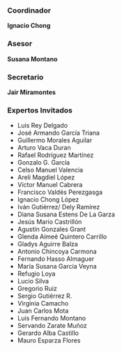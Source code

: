 
<div class="row"><div class="col-md-6" markdown="1">

### Coordinador

**Ignacio Chong**

### Asesor

**Susana Montano**

### Secretario

**Jair Miramontes**


</div><div class="col-md-6" markdown="1">

### Expertos Invitados

* Luis Rey Delgado
* José Armando García Triana
* Guillermo Morales Aguilar
* Arturo Vaca Duran
* Rafael Rodríguez Martínez
* Gonzalo G. García
* Celso Manuel Valencia
* Areli Magdiel López
* Víctor Manuel Cabrera
* Francisco Valdés Perezgasga
* Ignacio Chong López
* Iván Gutiérrez/ Dely Ramírez
* Diana Susana Estens De La Garza
* Jesús Mario Castrillón
* Agustín Gonzales Grant
* Glenda Aimeé Quintero Carrillo
* Gladys Aguirre Balza
* Antonio Chincoya Carmona 
* Fernando Hasso Almaguer
* María Susana García Veyna
* Refugio Loya
* Lucio Silva
* Gregorio Ruiz
* Sergio Gutiérrez R.
* Virginia Camacho
* Juan Carlos Mota
* Luis Fernando Montano
* Servando Zarate Muñoz
* Gerardo Alba Castillo
* Mauro Esparza Flores

</div></div>

